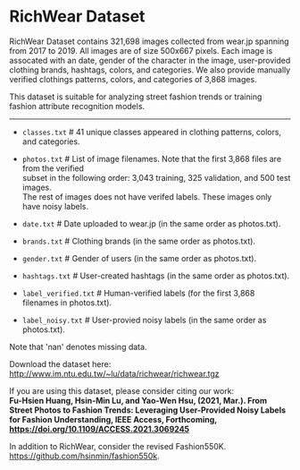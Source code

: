 RichWear Dataset
=================
RichWear Dataset contains 321,698 images collected from wear.jp spanning from 2017 to 2019. All images are of size 500x667 pixels. Each image is assocated with an date, gender of the character in the image, user-provided clothing brands, hashtags, colors, and categories. We also provide manually verified clothings patterns, colors, and categories of 3,868 images. 

This dataset is suitable for analyzing street fashion trends or training fashion attribute recognition models. 


----

* `classes.txt`           # 41 unique classes appeared in clothing patterns, colors, and categories.

* `photos.txt`            # List of image filenames. Note that the first 3,868 files are from the verified\
                            subset in the following order: 3,043 training, 325 validation, and 500 test images. \
                            The rest of images does not have verifed labels. These images only have noisy labels.

* `date.txt`              # Date uploaded to wear.jp (in the same order as photos.txt).

* `brands.txt`            # Clothing brands (in the same order as photos.txt).

* `gender.txt`            # Gender of users (in the same order as photos.txt).

* `hashtags.txt`          # User-created hashtags (in the same order as photos.txt).

* `label_verified.txt`    # Human-verified labels (for the first 3,868 filenames in photos.txt).

* `label_noisy.txt`       # User-provied noisy labels (in the same order as photos.txt).

Note that 'nan' denotes missing data.

Download the dataset here: http://www.im.ntu.edu.tw/~lu/data/richwear/richwear.tgz

If you are using this dataset, please consider citing our work: <br>
**Fu-Hsien Huang, Hsin-Min Lu, and Yao-Wen Hsu, (2021, Mar.). From Street Photos to Fashion Trends: Leveraging User-Provided Noisy Labels for Fashion Understanding, IEEE Access, Forthcoming, https://doi.org/10.1109/ACCESS.2021.3069245**

 In addition to RichWear, consider the revised Fashion550K. https://github.com/hsinmin/fashion550k.
 
 
